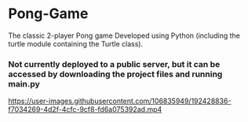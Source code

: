 # Pong-Game
The classic 2-player Pong game
Developed using Python (including the turtle module containing the Turtle class).
### Not currently deployed to a public server, but it can be accessed by downloading the project files and running main.py


https://user-images.githubusercontent.com/106835949/192428836-f7034269-4d2f-4cfc-9cf8-fd6a075392ad.mp4

